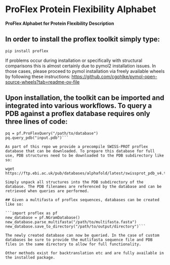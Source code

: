 # ProFlex Protein Flexibility Alphabet
**ProFlex Alphabet for Protein Flexibility Description**

## In order to install the proflex toolkit simply type:

`pip install proflex`

If problems occur during installation or specifically with structural comparisons this is almost certainly due to pymol2 installation issues. In those cases, please proceed to pymol installation via freely available wheels by following these instructions: https://github.com/cgohlke/pymol-open-source-wheels?tab=readme-ov-file

## Upon installation, the toolkit can be imported and integrated into various workflows. To query a PDB against a proflex database requires only three lines of code:

```import proflex as pf
pq = pf.ProFlexQuery("/path/to/database")
pq.query_pdb("input.pdb")```

As part of this repo we provide a precompile SWISS-PROT proflex database that can be downloaded. To prepare this database for full use, PDB structures need to be downloaded to the PDB subdirectory like so:

wget https://ftp.ebi.ac.uk/pub/databases/alphafold/latest/swissprot_pdb_v4.tar

Simply unpack all structures into the PDB subdirectory of the database. The PDB filenames are referenced by the database and can be retrieved when queries are performed.

## Given a multifasta of proflex sequences, databases can be created like so:

```import proflex as pf
new_database = pf.NGramDatabase()
new_database.parse_multifasta("/path/to/multifasta.fasta")
new_database.save_to_directory("/path/to/output/directory")```

The newly created database can now be queried. In the case of custom databases be sure to provide the mutlifasta sequence file and PDB files in the same directory to allow for full functionality.

Other methods exist for backtranslation etc and are fully available in the installed package. 



